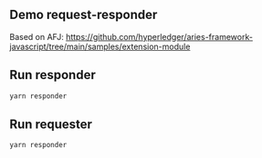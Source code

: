 ## Demo request-responder

Based on AFJ: https://github.com/hyperledger/aries-framework-javascript/tree/main/samples/extension-module

## Run responder

```bash
yarn responder
```


## Run requester

```bash
yarn responder
```
